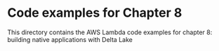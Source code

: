 # Code examples for Chapter 8

This directory contains the AWS Lambda code examples for chapter 8: building native applications with Delta Lake
